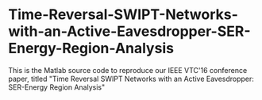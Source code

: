 # Time-Reversal-SWIPT-Networks-with-an-Active-Eavesdropper-SER-Energy-Region-Analysis
This is the Matlab source code to reproduce our IEEE VTC'16 conference paper, titled "Time Reversal SWIPT Networks with an Active Eavesdropper: SER-Energy Region Analysis"
